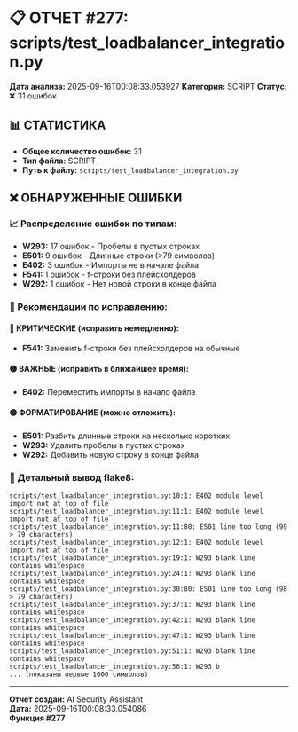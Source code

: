 # 📋 ОТЧЕТ #277: scripts/test_loadbalancer_integration.py

**Дата анализа:** 2025-09-16T00:08:33.053927
**Категория:** SCRIPT
**Статус:** ❌ 31 ошибок

## 📊 СТАТИСТИКА

- **Общее количество ошибок:** 31
- **Тип файла:** SCRIPT
- **Путь к файлу:** `scripts/test_loadbalancer_integration.py`

## ❌ ОБНАРУЖЕННЫЕ ОШИБКИ

### 📈 Распределение ошибок по типам:

- **W293:** 17 ошибок - Пробелы в пустых строках
- **E501:** 9 ошибок - Длинные строки (>79 символов)
- **E402:** 3 ошибок - Импорты не в начале файла
- **F541:** 1 ошибок - f-строки без плейсхолдеров
- **W292:** 1 ошибок - Нет новой строки в конце файла

### 🎯 Рекомендации по исправлению:

#### 🔴 КРИТИЧЕСКИЕ (исправить немедленно):
- **F541:** Заменить f-строки без плейсхолдеров на обычные

#### 🟡 ВАЖНЫЕ (исправить в ближайшее время):
- **E402:** Переместить импорты в начало файла

#### 🟢 ФОРМАТИРОВАНИЕ (можно отложить):
- **E501:** Разбить длинные строки на несколько коротких
- **W293:** Удалить пробелы в пустых строках
- **W292:** Добавить новую строку в конце файла

### 📝 Детальный вывод flake8:

```
scripts/test_loadbalancer_integration.py:10:1: E402 module level import not at top of file
scripts/test_loadbalancer_integration.py:11:1: E402 module level import not at top of file
scripts/test_loadbalancer_integration.py:11:80: E501 line too long (99 > 79 characters)
scripts/test_loadbalancer_integration.py:12:1: E402 module level import not at top of file
scripts/test_loadbalancer_integration.py:19:1: W293 blank line contains whitespace
scripts/test_loadbalancer_integration.py:24:1: W293 blank line contains whitespace
scripts/test_loadbalancer_integration.py:30:80: E501 line too long (98 > 79 characters)
scripts/test_loadbalancer_integration.py:37:1: W293 blank line contains whitespace
scripts/test_loadbalancer_integration.py:42:1: W293 blank line contains whitespace
scripts/test_loadbalancer_integration.py:47:1: W293 blank line contains whitespace
scripts/test_loadbalancer_integration.py:51:1: W293 blank line contains whitespace
scripts/test_loadbalancer_integration.py:56:1: W293 b
... (показаны первые 1000 символов)
```

---
**Отчет создан:** AI Security Assistant  
**Дата:** 2025-09-16T00:08:33.054086  
**Функция #277**
